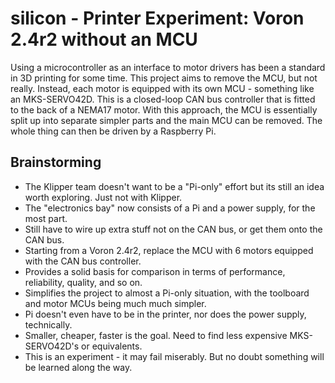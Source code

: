 # silicon - Printer Experiment: Voron 2.4r2 without an MCU
Using a microcontroller as an interface to motor drivers has been a standard in 3D printing for some time. This project aims to remove the MCU, but not really. 
Instead, each motor is equipped with its own MCU - something like an MKS-SERVO42D. This is a closed-loop CAN bus controller that is fitted to the back of a NEMA17 motor.
With this approach, the MCU is essentially split up into separate simpler parts and the main MCU can be removed. The whole thing can then be driven by a Raspberry Pi.

## Brainstorming
- The Klipper team doesn't want to be a "Pi-only" effort but its still an idea worth exploring. Just not with Klipper.
- The "electronics bay" now consists of a Pi and a power supply, for the most part.
- Still have to wire up extra stuff not on the CAN bus, or get them onto the CAN bus.
- Starting from a Voron 2.4r2, replace the MCU with 6 motors equipped with the CAN bus controller.
- Provides a solid basis for comparison in terms of performance, reliability, quality, and so on.
- Simplifies the project to almost a Pi-only situation, with the toolboard and motor MCUs being much much simpler.
- Pi doesn't even have to be in the printer, nor does the power supply, technically.
- Smaller, cheaper, faster is the goal. Need to find less expensive MKS-SERVO42D's or equivalents.
- This is an experiment - it may fail miserably. But no doubt something will be learned along the way.
  
